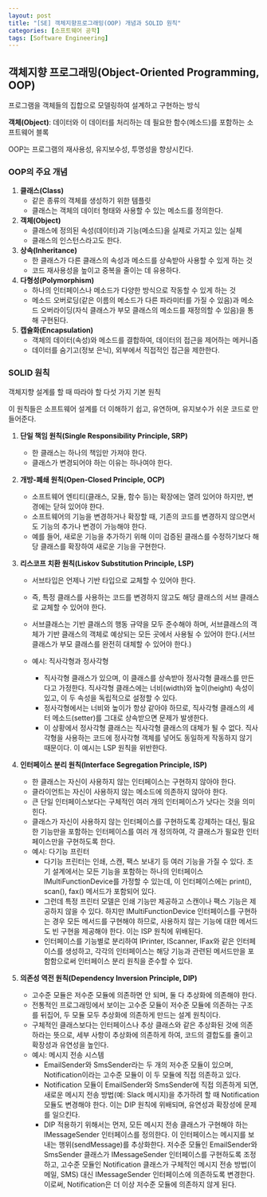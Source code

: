 ```yaml
---
layout: post
title: "[SE] 객체지향프로그래밍(OOP) 개념과 SOLID 원칙"
categories: [소프트웨어 공학]
tags: [Software Engineering]
---
```


## **객체지향 프로그래밍(Object-Oriented Programming, OOP)**

프로그램을 객체들의 집합으로 모델링하여 설계하고 구현하는 방식

**객체(Object)**: 데이터와 이 데이터를 처리하는 데 필요한 함수(메소드)를 포함하는 소프트웨어 블록

OOP는 프로그램의 재사용성, 유지보수성, 투명성을 향상시킨다.

### **OOP의 주요 개념**

1. **클래스(Class)**
   - 같은 종류의 객체를 생성하기 위한 템플릿
   - 클래스는 객체의 데이터 형태와 사용할 수 있는 메소드를 정의한다.
2. **객체(Object)**
   - 클래스에 정의된 속성(데이터)과 기능(메소드)을 실제로 가지고 있는 실체
   - 클래스의 인스턴스라고도 한다.
3. **상속(Inheritance)**
   - 한 클래스가 다른 클래스의 속성과 메소드를 상속받아 사용할 수 있게 하는 것
   - 코드 재사용성을 높이고 중복을 줄이는 데 유용하다.
4. **다형성(Polymorphism)**
   - 하나의 인터페이스나 메소드가 다양한 방식으로 작동할 수 있게 하는 것
   - 메소드 오버로딩(같은 이름의 메소드가 다른 파라미터를 가질 수 있음)과 메소드 오버라이딩(자식 클래스가 부모 클래스의 메소드를 재정의할 수 있음)을 통해 구현된다.
5. **캡슐화(Encapsulation)**
   - 객체의 데이터(속성)와 메소드를 결합하여, 데이터의 접근을 제어하는 메커니즘
   - 데이터를 숨기고(정보 은닉), 외부에서 직접적인 접근을 제한한다.

### **SOLID 원칙**

객체지향 설계를 할 때 따라야 할 다섯 가지 기본 원칙

이 원칙들은 소프트웨어 설계를 더 이해하기 쉽고, 유연하며, 유지보수가 쉬운 코드로 만들어준다.

1. **단일 책임 원칙(Single Responsibility Principle, SRP)**

   - 한 클래스는 하나의 책임만 가져야 한다.
   - 클래스가 변경되어야 하는 이유는 하나여야 한다.

2. **개방-폐쇄 원칙(Open-Closed Principle, OCP)**

   - 소프트웨어 엔티티(클래스, 모듈, 함수 등)는 확장에는 열려 있어야 하지만, 변경에는 닫혀 있어야 한다.
   - 소프트웨어의 기능을 변경하거나 확장할 때, 기존의 코드를 변경하지 않으면서도 기능의 추가나 변경이 가능해야 한다.
   - 예를 들어, 새로운 기능을 추가하기 위해 이미 검증된 클래스를 수정하기보다 해당 클래스를 확장하여 새로운 기능을 구현한다.

3. **리스코프 치환 원칙(Liskov Substitution Principle, LSP)**

   - 서브타입은 언제나 기반 타입으로 교체할 수 있어야 한다.
   - 즉, 특정 클래스를 사용하는 코드를 변경하지 않고도 해당 클래스의 서브 클래스로 교체할 수 있어야 한다.
   - 서브클래스는 기반 클래스의 행동 규약을 모두 준수해야 하며, 서브클래스의 객체가 기반 클래스의 객체로 예상되는 모든 곳에서 사용될 수 있어야 한다.(서브클래스가 부모 클래스를 완전히 대체할 수 있어야 한다.)

   - 예시: 직사각형과 정사각형
     - 직사각형 클래스가 있으며, 이 클래스를 상속받아 정사각형 클래스를 만든다고 가정한다. 직사각형 클래스에는 너비(width)와 높이(height) 속성이 있고, 이 두 속성을 독립적으로 설정할 수 있다.
     - 정사각형에서는 너비와 높이가 항상 같아야 하므로, 직사각형 클래스의 세터 메소드(setter)를 그대로 상속받으면 문제가 발생한다.
     - 이 상황에서 정사각형 클래스는 직사각형 클래스의 대체가 될 수 없다. 직사각형을 사용하는 코드에 정사각형 객체를 넣어도 동일하게 작동하지 않기 때문이다. 이 예시는 LSP 원칙을 위반한다.

4. **인터페이스 분리 원칙(Interface Segregation Principle, ISP)**

   - 한 클래스는 자신이 사용하지 않는 인터페이스는 구현하지 않아야 한다.
   - 클라이언트는 자신이 사용하지 않는 메소드에 의존하지 않아야 한다.
   - 큰 단일 인터페이스보다는 구체적인 여러 개의 인터페이스가 낫다는 것을 의미힌다.
   - 클래스가 자신이 사용하지 않는 인터페이스를 구현하도록 강제하는 대신, 필요한 기능만을 포함하는 인터페이스를 여러 개 정의하여, 각 클래스가 필요한 인터페이스만을 구현하도록 한다.
   - 예시: 다기능 프린터
     - 다기능 프린터는 인쇄, 스캔, 팩스 보내기 등 여러 기능을 가질 수 있다. 초기 설계에서는 모든 기능을 포함하는 하나의 인터페이스 IMultiFunctionDevice를 가정할 수 있는데, 이 인터페이스에는 print(), scan(), fax() 메서드가 포함되어 있다.
     - 그런데 특정 프린터 모델은 인쇄 기능만 제공하고 스캔이나 팩스 기능은 제공하지 않을 수 있다. 하지만 IMultiFunctionDevice 인터페이스를 구현하는 경우 모든 메서드를 구현해야 하므로, 사용하지 않는 기능에 대한 메서드도 빈 구현을 제공해야 한다. 이는 ISP 원칙에 위배된다.
     - 인터페이스를 기능별로 분리하여 IPrinter, IScanner, IFax와 같은 인터페이스를 생성하고, 각각의 인터페이스는 해당 기능과 관련된 메서드만을 포함함으로써 인터페이스 분리 원칙을 준수할 수 있다.

5. **의존성 역전 원칙(Dependency Inversion Principle, DIP)**

   - 고수준 모듈은 저수준 모듈에 의존하면 안 되며, 둘 다 추상화에 의존해야 한다.
   - 전통적인 프로그래밍에서 보이는 고수준 모듈이 저수준 모듈에 의존하는 구조를 뒤집어, 두 모듈 모두 추상화에 의존하게 만드는 설계 원칙이다.
   - 구체적인 클래스보다는 인터페이스나 추상 클래스와 같은 추상화된 것에 의존하라는 뜻으로, 세부 사항이 추상화에 의존하게 하여, 코드의 결합도를 줄이고 확장성과 유연성을 높인다.
   - 예시: 메시지 전송 시스템
     - EmailSender와 SmsSender라는 두 개의 저수준 모듈이 있으며, Notification이라는 고수준 모듈이 이 두 모듈에 직접 의존하고 있다.
     - Notification 모듈이 EmailSender와 SmsSender에 직접 의존하게 되면, 새로운 메시지 전송 방법(예: Slack 메시지)을 추가하려 할 때 Notification 모듈도 변경해야 한다. 이는 DIP 원칙에 위배되며, 유연성과 확장성에 문제를 일으킨다.
     - DIP 적용하기 위해서는 먼저, 모든 메시지 전송 클래스가 구현해야 하는 IMessageSender 인터페이스를 정의한다. 이 인터페이스는 메시지를 보내는 행위(sendMessage)를 추상화한다. 저수준 모듈인 EmailSender와 SmsSender 클래스가 IMessageSender 인터페이스를 구현하도록 조정하고, 고수준 모듈인 Notification 클래스가 구체적인 메시지 전송 방법(이메일, SMS) 대신 IMessageSender 인터페이스에 의존하도록 변경한다. 이로써, Notification은 더 이상 저수준 모듈에 의존하지 않게 된다.
